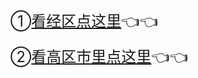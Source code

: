 <p><font size="5">①<a href="http://theyiqilai.com/?t/13.html" target="_self" title="" class="">看经区点这里</a>👈</font><span style="font-size: x-large;">👈</span></p><p><font size="5">②<a href="http://theyiqilai.com/?t/14.html" target="_self" title="" class="">看高区市里点这里</a></font><span style="font-size: x-large;">👈</span><span style="font-size: x-large;">👈</span></p>
